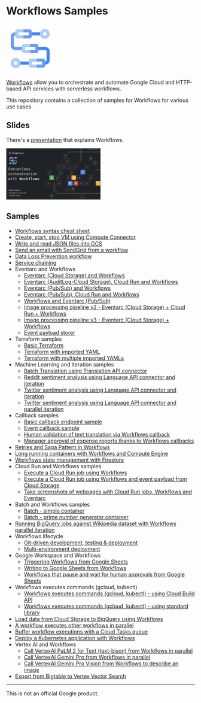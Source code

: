 # Workflows Samples

![Workflows Logo](Workflows-128-color.png)

[Workflows](https://cloud.google.com/workflows) allow you to orchestrate and
automate Google Cloud and HTTP-based API services with serverless workflows.

This repository contains a collection of samples for Workflows for various use
cases.

## Slides

There's a
[presentation](https://speakerdeck.com/meteatamel/serverless-orchestration-with-workflows)
that explains Workflows.

<a href="https://speakerdeck.com/meteatamel/serverless-orchestration-with-workflows">
    <img alt="Workflows presentation" src="serverless-orchestration-with-workflows.png" width="50%" height="50%">
</a>

## Samples

* [Workflows syntax cheat sheet](syntax-cheat-sheet/workflow.yaml)
* [Create, start, stop VM using Compute Connector](connector-compute)
* [Write and read JSON files into GCS](gcs-read-write-json/)
* [Send an email with SendGrid from a workflow](send-email)
* [Data Loss Prevention workflow](gcs-dlp)
* [Service chaining](service-chaining)
* Eventarc and Workflows
  * [Eventarc (Cloud Storage) and Workflows](https://github.com/GoogleCloudPlatform/eventarc-samples/blob/main/eventarc-workflows-integration/eventarc-storage)
  * [Eventarc (AuditLog-Cloud Storage), Cloud Run and Workflows](https://github.com/GoogleCloudPlatform/eventarc-samples/blob/main/eventarc-workflows-integration/eventarc-auditlog-storage-cloudrun)
  * [Eventarc (Pub/Sub) and Workflows](https://github.com/GoogleCloudPlatform/eventarc-samples/blob/main/eventarc-workflows-integration/eventarc-pubsub)
  * [Eventarc (Pub/Sub), Cloud Run and Workflows](https://github.com/GoogleCloudPlatform/eventarc-samples/blob/main/eventarc-workflows-integration/eventarc-pubsub-cloudrun)
  * [Workflows and Eventarc (Pub/Sub)](workflows-eventarc-integration/workflows-pubsub)
  * [Image processing pipeline v2 - Eventarc (Cloud Storage) + Cloud Run + Workflows](https://github.com/GoogleCloudPlatform/eventarc-samples/tree/main/processing-pipelines/image-v2)
  * [Image processing pipeline v3 - Eventarc (Cloud Storage) + Workflows](https://github.com/GoogleCloudPlatform/eventarc-samples/tree/main/processing-pipelines/image-v3)
  * [Event payload storer](workflows-eventarc-integration/event-payload-storer)
* Terraform samples
  * [Basic Terraform](terraform/basic)
  * [Terraform with imported YAML](terraform/import-yaml)
  * [Terraform with multiple imported YAMLs](terraform/import-multiple-yamls)
* Machine Learning and iteration samples
  * [Batch Translation using Translation API connector](batch-translation)
  * [Reddit sentiment analysis using Language API connector and iteration](reddit-sentiment)
  * [Twitter sentiment analysis using Language API connector and iteration](twitter-sentiment)
  * [Twitter sentiment analysis using Language API connector and parallel iteration](twitter-sentiment-parallel)
* Callback samples
  * [Basic callback endpoint sample](callback-basic)
  * [Event callback sample](callback-event)
  * [Human validation of text translation via Workflows callback](callback-translation)
  * [Manager approval of expense reports thanks to Workflows callbacks](https://github.com/GoogleCloudPlatform/smart-expenses)
* [Retries and Saga Pattern in Workflows](retries-and-saga)
* [Long running containers with Workflows and Compute Engine](long-running-container)
* [Workflows state management with Firestore](state-management-firestore)
* Cloud Run and Workflows samples
  * [Execute a Cloud Run job using Workflows](cloud-run-jobs)
  * [Execute a Cloud Run job using Workflows and event payload from Cloud Storage](cloud-run-jobs-payload-gcs)
  * [Take screenshots of webpages with Cloud Run jobs, Workflows and Eventarc](screenshot-jobs)
* Batch and Workflows samples
  * [Batch - simple container](https://github.com/GoogleCloudPlatform/batch-samples/tree/main/busybox)
  * [Batch - prime number generator container](https://github.com/GoogleCloudPlatform/batch-samples/tree/main/primegen)
* [Running BigQuery jobs against Wikipedia dataset with Workflows parallel iteration](bigquery-parallel)
* Workflows lifecycle
  * [Git-driven development, testing & deployment](gitops)
  * [Multi-environment deployment](multi-env-deployment)
* Google Workspace and Workflows
  * [Triggering Workflows from Google Sheets](workspace-integration/sheets-to-workflows)
  * [Writing to Google Sheets from Workflows](workspace-integration/workflows-to-sheets)
  * [Workflows that pause and wait for human approvals from Google Sheets](workspace-integration/workflows-awaits-sheets-callback)
* Workflows executes commands (gcloud, kubectl)
  * [Workflows executes commands (gcloud, kubectl) - using Cloud Build API](workflows-executes-commands/using-cloudbuild-api/)
  * [Workflows executes commands (gcloud, kubectl) - using standard library](workflows-executes-commands/using-standard-library/)
* [Load data from Cloud Storage to BigQuery using Workflows](/workflows-bigquery-load/)
* [A workflow executes other workflows in parallel](./workflow-executes-other-workflows/)
* [Buffer workflow executions with a Cloud Tasks queue](./workflow-tasks-workflow/)
* [Deploy a Kubernetes application with Workflows](./workflows-kubernetes-engine/)
* Vertex AI and Workflows
  * [Call VertexAI PaLM 2 for Text (text-bison) from Workflows in parallel](./vertexai/country-histories/text-bison/)
  * [Call VertexAI Gemini Pro from Workflows in parallel](./vertexai/country-histories/gemini-pro/)
  * [Call VertexAI Gemini Pro Vision from Workflows to describe an image](./vertexai/describe-image/)
* [Export from Bigtable to Vertex Vector Search](./bigtable-ai/vertex-vector-search/workflows/)

-------

This is not an official Google product.
